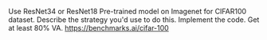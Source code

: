 Use ResNet34 or ResNet18 Pre-trained model on Imagenet for CIFAR100 dataset. 
Describe the strategy you'd use to do this. 
Implement the code.
Get at least 80% VA. https://benchmarks.ai/cifar-100
